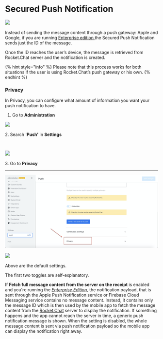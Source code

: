 # Secured Push Notification

![](<../../../.gitbook/assets/2021-06-10\_22-31-38 (3) (3) (3) (3) (3) (3) (3) (3) (3) (2) (3) (1) (1) (1) (1) (12).jpg>)

Instead of sending the message content through a push gateway: Apple and Google, if you are running [Enterprise edition ](../../enterprise-edition-trial/)the Secured Push Notification sends just the ID of the message.

Once the ID reaches the user’s device, the message is retrieved from Rocket.Chat server and the notification is created.

{% hint style="info" %}
Please note that this process works for both situations if the user is using Rocket.Chat’s push gateway or his own.
{% endhint %}

### Privacy <a href="#privacy" id="privacy"></a>

In Privacy, you can configure what amount of information you want your push notification to have.‌

1. Go to **Administration**

![](https://gblobscdn.gitbook.com/assets%2F-M418Ul0aSTwf2PYsyPW%2F-MIu7bi07NaZFbYSpJXT%2F-MIuGig9NcK8dKxenTuF%2Fimage.png?alt=media\&token=12c524f6-d316-404d-8d1c-8900b61b22fb)

2\. Search '**Push'** in **Settings**

​‌

![](https://gblobscdn.gitbook.com/assets%2F-M418Ul0aSTwf2PYsyPW%2F-MNoqPzvogBnNTSPZgYI%2F-MNowERLUMcrX9DNhVFy%2Fimage.png?alt=media\&token=34db2493-3fc7-4c38-972b-52e0517731bf)

3\. Go to **Privacy**

***

![](<../../../.gitbook/assets/image (151).png>)

![](https://gblobscdn.gitbook.com/assets%2F-M418Ul0aSTwf2PYsyPW%2F-MNzbyGrcLT-zbYvvICD%2F-MNze\_IPgEDo\_oOUzi8I%2Fimage.png?alt=media\&token=053aa749-50ef-4b1d-912e-c795ecc7c58f)

Above are the default settings.

The first two toggles are self-explanatory.

If **Fetch full message content from the server on the receipt** is enabled and you're running the [_Enterprise Edition_](https://rocket.chat/pricing)_,_ the notification payload, that is sent through the Apple Push Notification service or Firebase Cloud Messaging service contains no message content. Instead, it contains only the message ID which is then used by the mobile app to fetch the message content from the [Rocket.Chat](http://rocket.chat) server to display the notification. If something happens and the app cannot reach the server in time, a generic push notification message is shown. When the setting is disabled, the whole message content is sent via push notification payload so the mobile app can display the notification right away.
